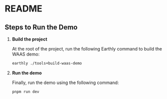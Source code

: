 # README

## Steps to Run the Demo

1. **Build the project**

   At the root of the project, run the following Earthly command to build the WAAS demo:

   ```bash
   earthly ./tools+build-waas-demo
   ```

2. **Run the demo**

   Finally, run the demo using the following command:

   ```bash
   pnpm run dev
   ```
